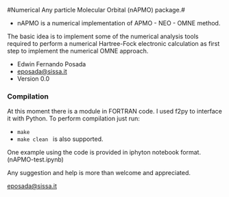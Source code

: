 #Numerical Any particle Molecular Orbital (nAPMO) package.#

* nAPMO is a numerical implementation of APMO - NEO - OMNE method.

The basic idea is to implement some of the numerical analysis tools required to perform a  numerical Hartree-Fock electronic calculation as first step to implement the numerical OMNE approach.

* Edwin Fernando Posada
* [eposada@sissa.it](mailto://eposada@sissa.it)
* Version 0.0

### Compilation ###

At this moment there is a module in FORTRAN code. I used f2py to interface it with Python. To perform compilation just run:

* ``make ``
* ``make clean `` is also supported.

One example using the code is provided in iphyton notebook format. (nAPMO-test.ipynb)

Any suggestion and help is more than welcome and appreciated. 

[eposada@sissa.it](mailto://eposada@sissa.it)